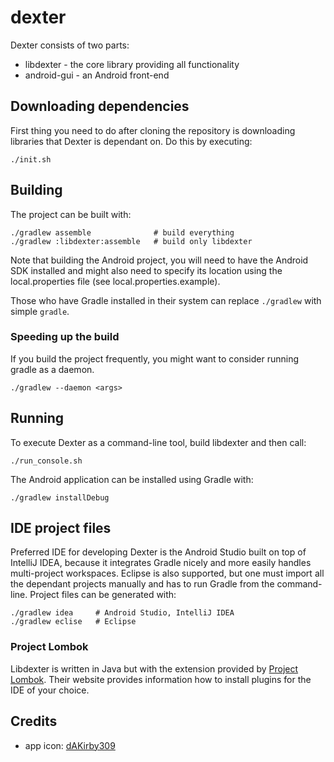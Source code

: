 # dexter

Dexter consists of two parts:
* libdexter - the core library providing all functionality
* android-gui - an Android front-end

## Downloading dependencies

First thing you need to do after cloning the repository is downloading libraries that Dexter is dependant on. Do this by executing:
```
./init.sh
```

## Building

The project can be built with:
```
./gradlew assemble              # build everything
./gradlew :libdexter:assemble   # build only libdexter
```

Note that building the Android project, you will need to have the Android SDK installed and might also need to specify its location using the local.properties file (see local.properties.example).

Those who have Gradle installed in their system can replace `./gradlew` with simple `gradle`.

### Speeding up the build

If you build the project frequently, you might want to consider running gradle as a daemon. 

```
./gradlew --daemon <args>
```

## Running

To execute Dexter as a command-line tool, build libdexter and then call:
```
./run_console.sh
```

The Android application can be installed using Gradle with:
```
./gradlew installDebug
```

## IDE project files

Preferred IDE for developing Dexter is the Android Studio built on top of IntelliJ IDEA, because it integrates Gradle nicely and more easily handles multi-project workspaces. Eclipse is also supported, but one must import all the dependant projects manually and has to run Gradle from the command-line. Project files can be generated with:
```
./gradlew idea     # Android Studio, IntelliJ IDEA
./gradlew eclise   # Eclipse
```

### Project Lombok

Libdexter is written in Java but with the extension provided by [Project Lombok](projectlombok.org). Their website provides information how to install plugins for the IDE of your choice.

## Credits

* app icon: [dAKirby309](http://dakirby309.deviantart.com/art/Metro-UI-Icon-Set-725-Icons-280724102)
